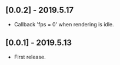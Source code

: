 ## [0.0.2] - 2019.5.17

* Callback 'fps = 0' when rendering is idle.

## [0.0.1] - 2019.5.13

* First release.
